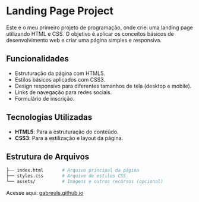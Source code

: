 # Landing Page Project

  Este é o meu primeiro projeto de programação, onde criei uma landing page utilizando HTML e CSS. O objetivo é aplicar os conceitos básicos de desenvolvimento web e criar uma página simples e responsiva.

## Funcionalidades

- Estruturação da página com HTML5.
- Estilos básicos aplicados com CSS3.
- Design responsivo para diferentes tamanhos de tela (desktop e mobile).
- Links de navegação para redes sociais.
- Formulário de inscrição.

## Tecnologias Utilizadas

- **HTML5**: Para a estruturação do conteúdo.
- **CSS3**: Para a estilização e layout da página.

## Estrutura de Arquivos

```bash
├── index.html       # Arquivo principal da página
├── styles.css       # Arquivo de estilos CSS
└── assets/          # Imagens e outros recursos (opcional)
```

Acesse aqui: [gabreuls.github.io](https://gabreuls.github.io)
